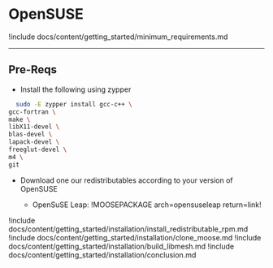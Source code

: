 # OpenSUSE

!include docs/content/getting_started/minimum_requirements.md

---
## Pre-Reqs
* Install the following using zypper

```bash
  sudo -E zypper install gcc-c++ \
gcc-fortran \
make \
libX11-devel \
blas-devel \
lapack-devel \
freeglut-devel \
m4 \
git
```

* Download one our redistributables according to your version of OpenSUSE

    * OpenSuSE Leap: !MOOSEPACKAGE arch=opensuseleap return=link!

!include docs/content/getting_started/installation/install_redistributable_rpm.md
!include docs/content/getting_started/installation/clone_moose.md
!include docs/content/getting_started/installation/build_libmesh.md
!include docs/content/getting_started/installation/conclusion.md
